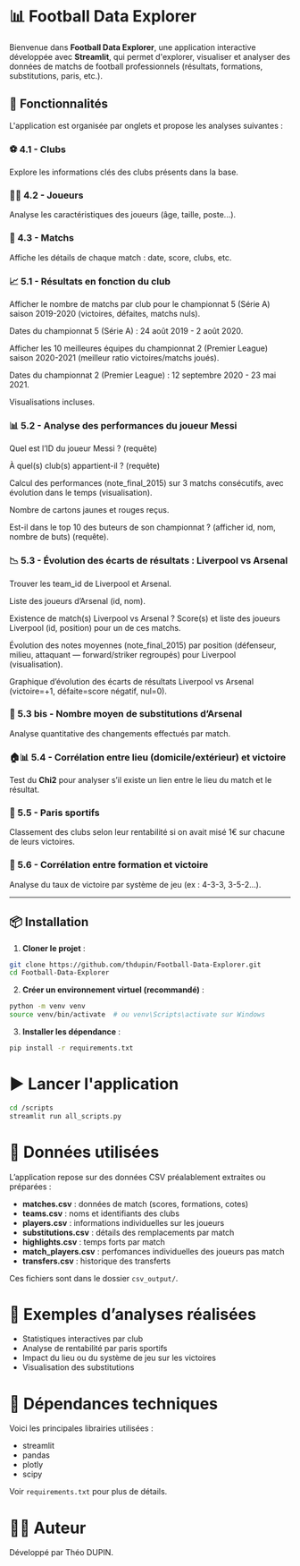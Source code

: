 # 📊 Football Data Explorer

Bienvenue dans **Football Data Explorer**, une application interactive développée avec **Streamlit**, qui permet d'explorer, visualiser et analyser des données de matchs de football professionnels (résultats, formations, substitutions, paris, etc.).

## 🚀 Fonctionnalités

L'application est organisée par onglets et propose les analyses suivantes :

### ⚽️ 4.1 - Clubs
Explore les informations clés des clubs présents dans la base.

### 🧍‍♂️ 4.2 - Joueurs
Analyse les caractéristiques des joueurs (âge, taille, poste...).

### 📅 4.3 - Matchs
Affiche les détails de chaque match : date, score, clubs, etc.

### 📈 5.1 - Résultats en fonction du club
Afficher le nombre de matchs par club pour le championnat 5 (Série A) saison 2019-2020 (victoires, défaites, matchs nuls).

Dates du championnat 5 (Série A) : 24 août 2019 - 2 août 2020.

Afficher les 10 meilleures équipes du championnat 2 (Premier League) saison 2020-2021 (meilleur ratio victoires/matchs joués).

Dates du championnat 2 (Premier League) : 12 septembre 2020 - 23 mai 2021.

Visualisations incluses.

### 📊 5.2 - Analyse des performances du joueur Messi
Quel est l’ID du joueur Messi ? (requête)

À quel(s) club(s) appartient-il ? (requête)

Calcul des performances (note_final_2015) sur 3 matchs consécutifs, avec évolution dans le temps (visualisation).

Nombre de cartons jaunes et rouges reçus.

Est-il dans le top 10 des buteurs de son championnat ? (afficher id, nom, nombre de buts) (requête).

### 📉 5.3 - Évolution des écarts de résultats : Liverpool vs Arsenal
Trouver les team_id de Liverpool et Arsenal.

Liste des joueurs d’Arsenal (id, nom).

Existence de match(s) Liverpool vs Arsenal ? Score(s) et liste des joueurs Liverpool (id, position) pour un de ces matchs.

Évolution des notes moyennes (note_final_2015) par position (défenseur, milieu, attaquant — forward/striker regroupés) pour Liverpool (visualisation).

Graphique d’évolution des écarts de résultats Liverpool vs Arsenal (victoire=+1, défaite=score négatif, nul=0).

### 🔄 5.3 bis - Nombre moyen de substitutions d’Arsenal
Analyse quantitative des changements effectués par match.

### 🏠📊 5.4 - Corrélation entre lieu (domicile/extérieur) et victoire
Test du **Chi2** pour analyser s’il existe un lien entre le lieu du match et le résultat.

### 💸 5.5 - Paris sportifs
Classement des clubs selon leur rentabilité si on avait misé 1€ sur chacune de leurs victoires.

### 🧠 5.6 - Corrélation entre formation et victoire
Analyse du taux de victoire par système de jeu (ex : 4-3-3, 3-5-2...).

---

## 📦 Installation

1. **Cloner le projet** :

```bash
git clone https://github.com/thdupin/Football-Data-Explorer.git
cd Football-Data-Explorer
```

2. **Créer un environnement virtuel (recommandé)** :
```bash
python -m venv venv
source venv/bin/activate  # ou venv\Scripts\activate sur Windows
```

3. **Installer les dépendance** :
```bash
pip install -r requirements.txt
```

# ▶️ Lancer l'application
```bash
cd /scripts
streamlit run all_scripts.py
```

# 🧠 Données utilisées
L’application repose sur des données CSV préalablement extraites ou préparées :

- **matches.csv** : données de match (scores, formations, cotes)
- **teams.csv** : noms et identifiants des clubs
- **players.csv** : informations individuelles sur les joueurs
- **substitutions.csv** : détails des remplacements par match
- **highlights.csv** : temps forts par match
- **match_players.csv** : perfomances individuelles des joueurs pas match
- **transfers.csv** : historique des transferts

Ces fichiers sont dans le dossier ```csv_output/```.

# 🧪 Exemples d’analyses réalisées
- Statistiques interactives par club
- Analyse de rentabilité par paris sportifs
- Impact du lieu ou du système de jeu sur les victoires
- Visualisation des substitutions

# 📌 Dépendances techniques
Voici les principales librairies utilisées :

- streamlit
- pandas
- plotly
- scipy

Voir ```requirements.txt``` pour plus de détails.

# 👨‍💻 Auteur
Développé par Théo DUPIN.